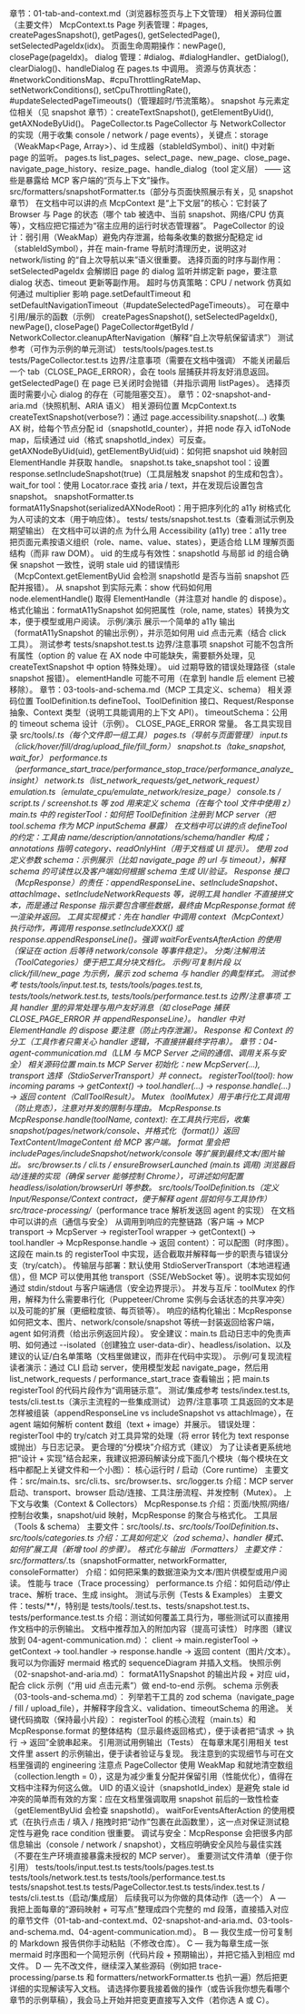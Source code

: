 章节：01-tab-and-context.md（浏览器标签页与上下文管理）
相关源码位置（主要文件）
McpContext.ts
Page 列表管理：#pages, createPagesSnapshot(), getPages(), getSelectedPage(), setSelectedPageIdx(idx)。
页面生命周期操作：newPage(), closePage(pageIdx)。
dialog 管理：#dialog、#dialogHandler、getDialog(), clearDialog()、handleDialog 在 pages.ts 中调用。
资源与仿真状态：#networkConditionsMap、#cpuThrottlingRateMap、setNetworkConditions(), setCpuThrottlingRate(), #updateSelectedPageTimeouts()（管理超时/节流策略）。
snapshot 与元素定位相关（见 snapshot 章节）：createTextSnapshot(), getElementByUid(), getAXNodeByUid()。
PageCollector.ts
PageCollector 与 NetworkCollector 的实现（用于收集 console / network / page events），关键点：storage（WeakMap<Page, Array>）、id 生成器（stableIdSymbol）、init() 中对新 page 的监听。
pages.ts
list_pages、select_page、new_page、close_page、navigate_page_history、resize_page、handle_dialog（tool 定义层） —— 这些是暴露给 MCP 客户端的“页与上下文”操作。
src/formatters/snapshotFormatter.ts（部分与页面快照展示有关，见 snapshot 章节）
在文档中可以讲的点
McpContext 是“上下文层”的核心：它封装了 Browser 与 Page 的状态（哪个 tab 被选中、当前 snapshot、网络/CPU 仿真等），文档应把它描述为“宿主应用的运行时状态管理器”。
PageCollector 的设计：弱引用（WeakMap）避免内存泄漏，给每条收集的数据分配稳定 id（stableIdSymbol），并在 main-frame 导航时清理历史，说明这对 network/listing 的“自上次导航以来”语义很重要。
选择页面的时序与副作用：setSelectedPageIdx 会解绑旧 page 的 dialog 监听并绑定新 page，要注意 dialog 状态、timeout 更新等副作用。
超时与仿真策略：CPU / network 仿真如何通过 multiplier 影响 page.setDefaultTimeout 和 setDefaultNavigationTimeout（#updateSelectedPageTimeouts）。
可在章中引用/展示的函数（示例）
createPagesSnapshot(), setSelectedPageIdx(), newPage(), closePage()
PageCollector#getById / NetworkCollector.cleanupAfterNavigation（解释“自上次导航保留请求”）
测试参考（可作为示例的单元测试）
tests/tools/pages.test.ts
tests/PageCollector.test.ts
边界/注意事项（需要在文档中强调）
不能关闭最后一个 tab（CLOSE_PAGE_ERROR），会在 tools 层捕获并将友好消息返回。
getSelectedPage() 在 page 已关闭时会抛错（并指示调用 listPages）。
选择页面时需要小心 dialog 的存在（可能阻塞交互）。
章节：02-snapshot-and-aria.md（快照机制、ARIA 语义）
相关源码位置
McpContext.ts
createTextSnapshot(verbose?)：通过 page.accessibility.snapshot(...) 收集 AX 树，给每个节点分配 id（snapshotId_counter），并把 node 存入 idToNode map，后续通过 uid（格式 snapshotId_index）可反查。
getAXNodeByUid(uid), getElementByUid(uid)：如何把 snapshot uid 映射回 ElementHandle 并获取 handle。
snapshot.ts
take_snapshot tool：设置 response.setIncludeSnapshot(true)（工具层触发 snapshot 的生成和包含）。
wait_for tool：使用 Locator.race 查找 aria / text，并在发现后设置包含 snapshot。
snapshotFormatter.ts
formatA11ySnapshot(serializedAXNodeRoot)：用于把序列化的 a11y 树格式化为人可读的文本（用于响应体）。
tests/
tests/snapshot.test.ts（查看测试示例及期望输出）
在文档中可以讲的点
为什么用 Accessibility (a11y) tree：a11y tree 把页面元素按语义组织（role、name、value、states），更适合给 LLM 理解页面结构（而非 raw DOM）。
uid 的生成与有效性：snapshotId 与局部 id 的组合确保 snapshot 一致性，说明 stale uid 的错误情形（McpContext.getElementByUid 会检测 snapshotId 是否与当前 snapshot 匹配并报错）。
从 snapshot 到实际元素：show 代码如何用 node.elementHandle() 取得 ElementHandle（并注意对 handle 的 dispose）。
格式化输出：formatA11ySnapshot 如何把属性（role, name, states）转换为文本，便于模型或用户阅读。
示例/演示
展示一个简单的 a11y 输出（formatA11ySnapshot 的输出示例），并示范如何用 uid 点击元素（结合 click 工具）。
测试参考
tests/snapshot.test.ts
边界/注意事项
snapshot 可能不包含所有属性（option 的 value 在 AX node 中可能缺失，需要额外处理，见 createTextSnapshot 中 option 特殊处理）。
uid 过期导致的错误处理路径（stale snapshot 报错）。
elementHandle 可能不可用（在拿到 handle 后 element 已被移除）。
章节：03-tools-and-schema.md（MCP 工具定义、schema）
相关源码位置
ToolDefinition.ts
defineTool<T>、ToolDefinition 接口、Request/Response 抽象、Context 类型（说明工具能调用的上下文 API）。
timeoutSchema：公用的 timeout schema 设计（示例）。
CLOSE_PAGE_ERROR 常量。
各工具实现目录 src/tools/*.ts（每个文件即一组工具）
pages.ts（导航与页面管理）
input.ts（click/hover/fill/drag/upload_file/fill_form）
snapshot.ts（take_snapshot, wait_for）
performance.ts（performance_start_trace/performance_stop_trace/performance_analyze_insight）
network.ts（list_network_requests/get_network_request）
emulation.ts（emulate_cpu/emulate_network/resize_page）
console.ts / script.ts / screenshot.ts 等
zod 用来定义 schema（在每个 tool 文件中使用 z）
main.ts 中的 registerTool：如何把 ToolDefinition 注册到 MCP server（把 tool.schema 作为 MCP inputSchema 暴露）
在文档中可以讲的点
defineTool 的约定：工具由 name/description/annotations/schema/handler 构成；annotations 指明 category、readOnlyHint（用于文档或 UI 提示）。
使用 zod 定义参数 schema：示例展示（比如 navigate_page 的 url 与 timeout），解释 schema 的可读性以及客户端如何根据 schema 生成 UI/验证。
Response 接口（McpResponse）的责任：appendResponseLine、setIncludeSnapshot、attachImage、setIncludeNetworkRequests 等，说明工具 handler 不直接拼文本，而是通过 Response 指示要包含哪些数据，最终由 McpResponse.format 统一渲染并返回。
工具实现模式：先在 handler 中调用 context（McpContext）执行动作，再调用 response.setIncludeXXX() 或 response.appendResponseLine()。强调 waitForEventsAfterAction 的使用（保证在 action 后等待 network/console 等事件稳定）。
分类/注解用法（ToolCategories）便于把工具分块文档化。
示例/可复制片段
以 click/fill/new_page 为示例，展示 zod schema 与 handler 的典型样式。
测试参考
tests/tools/input.test.ts, tests/tools/pages.test.ts, tests/tools/network.test.ts, tests/tools/performance.test.ts
边界/注意事项
工具 handler 里的异常处理与用户友好消息（如 closePage 捕获 CLOSE_PAGE_ERROR 并 appendResponseLine）。
handler 中对 ElementHandle 的 dispose 要注意（防止内存泄漏）。
Response 和 Context 的分工（工具作者只需关心 handler 逻辑，不直接拼最终字符串）。
章节：04-agent-communication.md（LLM 与 MCP Server 之间的通信、调用关系与安全）
相关源码位置
main.ts
MCP Server 初始化：new McpServer(...), transport 选择（StdioServerTransport）并 connect。
registerTool(tool): how incoming params -> getContext() -> tool.handler(...) -> response.handle(...) -> 返回 content（CallToolResult）。
Mutex（toolMutex）用于串行化工具调用（防止竞态），注意对并发的限制与理由。
McpResponse.ts
McpResponse.handle(toolName, context): 在工具执行完后，收集 snapshot/pages/network/console、并格式化（format()）返回 TextContent/ImageContent 给 MCP 客户端。
format 里会把 includePages/includeSnapshot/network/console 等扩展到最终文本/图片输出。
src/browser.ts / cli.ts / ensureBrowserLaunched (main.ts 调用)
浏览器启动/连接的实现（确保 server 能够控制 Chrome），可讲述如何配置 headless/isolation/browserUrl 等参数。
src/tools/ToolDefinition.ts（定义 Input/Response/Context contract，便于解释 agent 层如何与工具协作）
src/trace-processing/*（performance trace 解析发送回 agent 的实现）
在文档中可以讲的点（通信与安全）
从调用到响应的完整链路（客户端 -> MCP transport -> McpServer -> registerTool wrapper -> getContext() -> tool.handler -> McpResponse.handle -> 返回 content）：可以配图（时序图）。这段在 main.ts 的 registerTool 中实现，适合截取并解释每一步的职责与错误分支（try/catch）。
传输层与部署：默认使用 StdioServerTransport（本地进程通信），但 MCP 可以使用其他 transport（SSE/WebSocket 等）。说明本实现如何通过 stdin/stdout 与客户端通信（安全边界提示）。
并发与互斥：toolMutex 的作用，解释为什么需要串行化（Puppeteer/Chrome 实例与会话状态的共享冲突）以及可能的扩展（更细粒度锁、每页锁等）。
响应的结构化输出：McpResponse 如何把文本、图片、network/console/snapshot 等统一封装返回给客户端，agent 如何消费（给出示例返回片段）。
安全建议：main.ts 启动日志中的免责声明、如何通过 --isolated（创建独立 user-data-dir）、headless/isolation、以及建议的认证/白名单策略（文档里做建议，而非在代码中实现）。
示例/可复现流程
读者演示：通过 CLI 启动 server，使用模型发起 navigate_page，然后用 list_network_requests / performance_start_trace 查看输出；把 main.ts registerTool 的代码片段作为“调用链示意”。
测试/集成参考
tests/index.test.ts, tests/cli.test.ts（演示主流程的一些集成测试）
边界/注意事项
工具返回的文本是怎样被组装（appendResponseLine vs includeSnapshot vs attachImage），在 agent 端如何解析 content 数组（text + image）并展示。
错误处理：registerTool 中的 try/catch 对工具异常的处理（将 error 转化为 text response 或抛出）与日志记录。
更合理的“分模块”介绍方式（建议） 为了让读者更系统地把“设计 + 实现”结合起来，我建议把源码解读分成下面几个模块（每个模块在文档中都配上关键文件和一个小图）：
核心运行时 / 启动（Core runtime）
主要文件：src/main.ts、src/cli.ts、src/browser.ts、src/logger.ts
介绍：MCP server 启动、transport、browser 启动/连接、工具注册流程、并发控制（Mutex）。
上下文与收集（Context & Collectors）
McpResponse.ts
介绍：页面/快照/网络/控制台收集，snapshot/uid 映射，McpResponse 的聚合与格式化。
工具层（Tools & schema）
主要文件：src/tools/*.ts、src/tools/ToolDefinition.ts、src/tools/categories.ts
介绍：工具如何定义（zod schema）、handler 模式、如何扩展工具（新增 tool 的步骤）。
格式化与输出（Formatters）
主要文件：src/formatters/*.ts（snapshotFormatter, networkFormatter, consoleFormatter）
介绍：如何把采集的数据渲染为文本/图片供模型或用户阅读。
性能与 trace（Trace processing）
performance.ts
介绍：如何启动/停止 trace、解析 trace、生成 insight。
测试与示例（Tests & Examples）
主要文件：tests/**/，特别是 tests/tools/.test.ts、tests/snapshot.test.ts、tests/performance.test.ts
介绍：测试如何覆盖工具行为，哪些测试可以直接用作文档中的示例输出。
文档中推荐加入的附加内容（提高可读性）
时序图（建议放到 04-agent-communication.md）：
client -> main.registerTool -> getContext -> tool.handler -> response.handle -> 返回 content（图片/文本）。我可以为你画好 mermaid 格式的 sequenceDiagram 并插入文档。
快照示例（02-snapshot-and-aria.md）：
formatA11ySnapshot 的输出片段 + 对应 uid，配合 click 示例（“用 uid 点击元素”）做 end-to-end 示例。
schema 示例表（03-tools-and-schema.md）：
列举若干工具的 zod schema（navigate_page / fill / upload_file），并解释字段含义、validation、timeoutSchema 的用途。
关键代码摘取（保持最小片段）：
registerTool 的核心流程（main.ts）和 McpResponse.format 的整体结构（显示最终返回格式），便于读者把“请求 -> 执行 -> 返回”全貌串起来。
引用测试用例输出（Tests）
在每章末尾引用相关 test 文件里 assert 的示例输出，便于读者验证与复现。
我注意到的实现细节与可在文档里强调的 engineering 注意点
PageCollector 使用 WeakMap 和就地清空数组（collection.length = 0），这是为减少重复分配并保留引用（性能优化），值得在文档中注释为何这么做。
UID 的语义设计（snapshotId_index）是避免 stale id 冲突的简单而有效的方案：应在文档里强调取用 snapshot 前后的一致性检查（getElementByUid 会检查 snapshotId）。
waitForEventsAfterAction 的使用模式（在执行点击 / 填入 / 拖拽时把“动作”包裹在此函数里），这一点对保证测试稳定性与避免 race condition 很重要。
调试与安全：McpResponse 会把很多内部信息输出（console / network / snapshot），文档应明确安全风险与最佳实践（不要在生产环境直接暴露未授权的 MCP server）。
重要测试文件清单（便于你引用）
tests/tools/input.test.ts
tests/tools/pages.test.ts
tests/tools/network.test.ts
tests/tools/performance.test.ts
tests/snapshot.test.ts
tests/PageCollector.test.ts
tests/index.test.ts / tests/cli.test.ts（启动/集成层）
后续我可以为你做的具体动作（选一个）
A — 我把上面每章的“源码映射 + 可写点”整理成四个完整的 md 段落，直接插入对应的章节文件（01-tab-and-context.md、02-snapshot-and-aria.md、03-tools-and-schema.md、04-agent-communication.md）。
B — 我仅生成一份可复制的 Markdown 报告供你手动粘贴（不修改仓库）。
C — 我为每章生成一张 mermaid 时序图和一个简短示例（代码片段 + 预期输出），并把它插入到相应 md 文件。
D — 先不改文件，继续深入某些源码（例如把 trace-processing/parse.ts 和 formatters/networkFormatter.ts 也扒一遍）然后把更详细的实现解读写入文档。
请选择你要我接着做的操作（或告诉我你想先看哪个章节的示例草稿），我会马上开始并把变更直接写入文件（若你选 A 或 C）。
